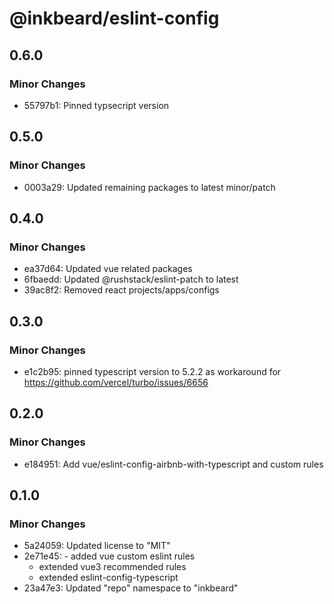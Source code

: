 # @inkbeard/eslint-config

## 0.6.0

### Minor Changes

- 55797b1: Pinned typsecript version

## 0.5.0

### Minor Changes

- 0003a29: Updated remaining packages to latest minor/patch

## 0.4.0

### Minor Changes

- ea37d64: Updated vue related packages
- 6fbaedd: Updated @rushstack/eslint-patch to latest
- 39ac8f2: Removed react projects/apps/configs

## 0.3.0

### Minor Changes

- e1c2b95: pinned typescript version to 5.2.2 as workaround for https://github.com/vercel/turbo/issues/6656

## 0.2.0

### Minor Changes

- e184951: Add vue/eslint-config-airbnb-with-typescript and custom rules

## 0.1.0

### Minor Changes

- 5a24059: Updated license to "MIT"
- 2e71e45: - added vue custom eslint rules
  - extended vue3 recommended rules
  - extended eslint-config-typescript
- 23a47e3: Updated "repo" namespace to "inkbeard"
